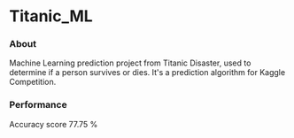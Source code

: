 # Titanic_ML

### About

Machine Learning prediction project from Titanic Disaster, used to determine if a person survives or dies.
It's a prediction algorithm for Kaggle Competition.

### Performance

Accuracy score 77.75 %
